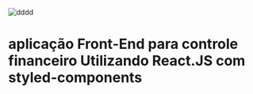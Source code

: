 ![dddd](https://user-images.githubusercontent.com/102248933/204156482-52b5480c-92a8-4a73-8175-35adfe2dfb5f.jpg)

# aplicação Front-End para controle financeiro Utilizando React.JS com styled-components
